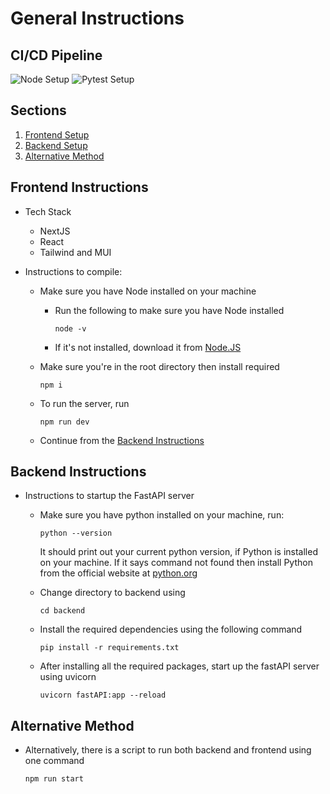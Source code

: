 # General Instructions

## CI/CD Pipeline

![Node Setup](https://github.com/PowerHouse-Project/Production/actions/workflows/node.yml/badge.svg)
![Pytest Setup](https://github.com/PowerHouse-Project/Production/actions/workflows/python.yml/badge.svg)

## Sections

1. [Frontend Setup](#frontend-instructions)
2. [Backend Setup](#backend-instructions)
3. [Alternative Method](#alternative-method)

## Frontend Instructions

- Tech Stack

  - NextJS
  - React
  - Tailwind and MUI

- Instructions to compile:

  - Make sure you have Node installed on your machine

    - Run the following to make sure you have Node installed
      ```
      node -v
      ```
    - If it's not installed, download it from [Node.JS](https://nodejs.org/)

  - Make sure you're in the root directory then install required
    ```shell
    npm i
    ```
  - To run the server, run

    ```shell
    npm run dev
    ```

  - Continue from the [Backend Instructions](#backend-instructions)

## Backend Instructions

- Instructions to startup the FastAPI server

  - Make sure you have python installed on your machine, run:

    ```shell
    python --version
    ```

    It should print out your current python version, if Python is installed on your machine. If it says command not found then install Python from the official website at [python.org](https://www.python.org)

  - Change directory to backend using

    ```shell
    cd backend
    ```

  - Install the required dependencies using the following command

    ```shell
    pip install -r requirements.txt
    ```

  - After installing all the required packages, start up the fastAPI server using uvicorn
    ```shell
    uvicorn fastAPI:app --reload
    ```

## Alternative Method

- Alternatively, there is a script to run both backend and frontend using one command

  ```shell
  npm run start
  ```
